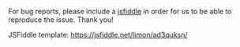 For bug reports, please include a [jsfiddle](https://jsfiddle.net/) in order for us to be able to reproduce the issue. Thank you!

JSFiddle template: https://jsfiddle.net/limon/ad3quksn/
